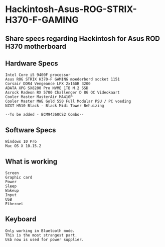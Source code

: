 # Hackintosh-Asus-ROG-STRIX-H370-F-GAMING
## Share specs regarding Hackintosh for Asus ROD H370 motherboard

## Hardware Specs
	Intel Core i5 9400F processor
	Asus ROG STRIX H370-F GAMING moederbord socket 1151
	Corsair DDR4 Vengeance LPX 2x16GB 3200
	ADATA XPG SX8200 Pro NVME 1TB M.2 SSD
	Asrock Radeon RX 5700 Challenger D 8G OC Videokaart
	Cooler Master MasterAir MA410P
	Cooler Master MWE Gold 550 Full Modular PSU / PC voeding
	NZXT H510 Black - Black Midi Tower Behuizing
	
	--To be added - BCM94360CS2 Combo--
	
## Software Specs	
	Windows 10 Pro
	Mac OS X 10.15.2
	
## What is working
	Screen
	Graphic card
	Power
	Sleep
	Wakeup
	Input
	USB
	Ethernet
	
	
## Keyboard
	Only working in Bluetooth mode.
	This is the most strangest part.
	Usb now is used for power supplier.
	
	
